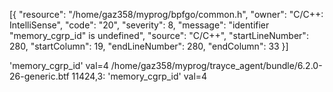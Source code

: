 [{
	"resource": "/home/gaz358/myprog/bpfgo/common.h",
	"owner": "C/C++: IntelliSense",
	"code": "20",
	"severity": 8,
	"message": "identifier \"memory_cgrp_id\" is undefined",
	"source": "C/C++",
	"startLineNumber": 280,
	"startColumn": 19,
	"endLineNumber": 280,
	"endColumn": 33
}]


'memory_cgrp_id' val=4
/home/gaz358/myprog/trayce_agent/bundle/6.2.0-26-generic.btf
  11424,3: 	'memory_cgrp_id' val=4

